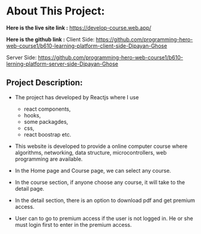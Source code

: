 # About This Project:
**Here is the live site link :** https://develop-course.web.app/

**Here is the github link :** Client Side: https://github.com/programming-hero-web-course1/b610-learning-platform-client-side-Dipayan-Ghose

 Server Side: https://github.com/programming-hero-web-course1/b610-lerning-platform-server-side-Dipayan-Ghose

## Project Description:

* The project has developed by Reactjs where I use 
    * react components,
    * hooks, 
    * some packagdes,
    * css, 
    * react boostrap etc.

* This website is developed to provide a online computer course where algorithms, networking, data structure, microcontrollers, web programming are available.

* In the Home page and Course page, we can select any course.

* In the course section, if anyone choose any course, it will take to the detail page. 

* In the detail section, there is an option to download pdf and get premium access.
* User can to go to premium access if the user is not logged in. He or she must login first to enter in the premium access.